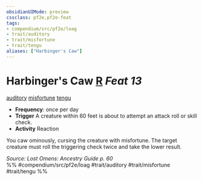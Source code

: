 ```yaml
---
obsidianUIMode: preview
cssclass: pf2e,pf2e-feat
tags:
- compendium/src/pf2e/loag
- trait/auditory
- trait/misfortune
- trait/tengu
aliases: ["Harbinger's Caw"]
---
```

# Harbinger's Caw  [R](rules/core-rulebook/chapter-9-playing-the-game.md#Actions "Reaction") *Feat 13*  
[auditory](rules/traits/auditory.md)  [misfortune](rules/traits/misfortune.md)  [tengu](rules/traits/tengu-b1.md)  

- **Frequency**: once per day
- **Trigger** A creature within 60 feet is about to attempt an attack roll or skill check.
- **Activity** Reaction

You caw ominously, cursing the creature with misfortune. The target creature must roll the triggering check twice and take the lower result.

*Source: Lost Omens: Ancestry Guide p. 60*  
%% #compendium/src/pf2e/loag #trait/auditory #trait/misfortune #trait/tengu %%